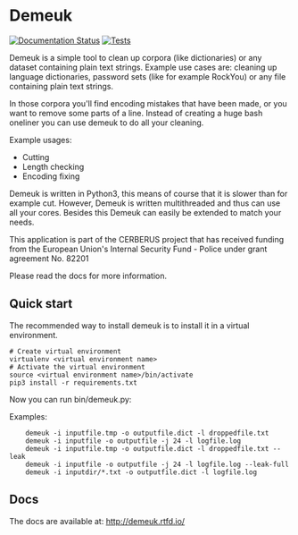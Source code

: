 # Demeuk
[![Documentation Status](https://readthedocs.org/projects/demeuk/badge/?version=latest)](https://demeuk.readthedocs.io/en/latest/?badge=latest) [![Tests](https://github.com/NetherlandsForensicInstitute/demeuk/actions/workflows/test.yml/badge.svg)](https://github.com/NetherlandsForensicInstitute/demeuk/actions/workflows/test.yml)

Demeuk is a simple tool to clean up corpora (like dictionaries) or any dataset
containing plain text strings. Example use cases are: cleaning up language dictionaries,
password sets (like for example RockYou) or any file containing plain text strings.

In those corpora you'll find encoding mistakes that have been made, or you want to remove some parts
of a line. Instead of creating a huge bash oneliner you can use demeuk to do all your cleaning.

Example usages:
 - Cutting
 - Length checking
 - Encoding fixing

Demeuk is written in Python3, this means of course that it is slower than for example cut.
However, Demeuk is written multithreaded and thus can use all your cores. Besides this Demeuk
can easily be extended to match your needs.

This application is part of the CERBERUS project that has received
funding from the European Union's Internal Security Fund - Police under
grant agreement No. 82201

Please read the docs for more information.

## Quick start
The recommended way to install demeuk is to install it in a virtual
environment.

```
# Create virtual environment
virtualenv <virtual environment name>
# Activate the virtual environment
source <virtual environment name>/bin/activate
pip3 install -r requirements.txt
```

Now you can run bin/demeuk.py:

Examples:
```
    demeuk -i inputfile.tmp -o outputfile.dict -l droppedfile.txt
    demeuk -i inputfile -o outputfile -j 24 -l logfile.log
    demeuk -i inputfile.tmp -o outputfile.dict -l droppedfile.txt --leak
    demeuk -i inputfile -o outputfile -j 24 -l logfile.log --leak-full
    demeuk -i inputdir/*.txt -o outputfile.dict -l logfile.log
```

## Docs
The docs are available at: <http://demeuk.rtfd.io/>
